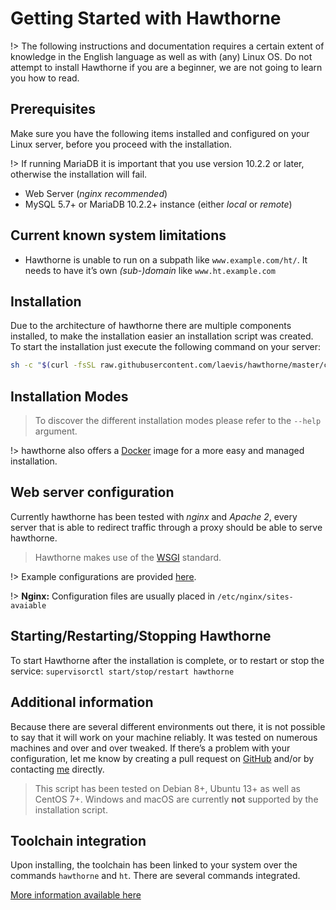 # Getting Started with Hawthorne

!> The following instructions and documentation requires a certain extent of knowledge in the English language as well as with (any) Linux OS. Do not attempt to install Hawthorne if you are a beginner, we are not going to learn you how to read.

## Prerequisites
Make sure you have the following items installed and configured on your Linux server, before you proceed with the installation.

!> If running MariaDB it is important that you use version 10.2.2 or later, otherwise the installation will fail.

* Web Server (_nginx recommended_)
* MySQL 5.7+ or MariaDB 10.2.2+ instance (either _local_ or _remote_)

## Current known system limitations
* Hawthorne is unable to run on a subpath like `www.example.com/ht/`. It needs to have it’s own _(sub-)domain_ like `www.ht.example.com`

## Installation
Due to the architecture of hawthorne there are multiple components installed, to make the installation easier an installation script was created. To start the installation just execute the following command on your server:

```bash
sh -c "$(curl -fsSL raw.githubusercontent.com/laevis/hawthorne/master/cli/install.sh)"
```

## Installation Modes
> To discover the different installation modes please refer to the `--help` argument.

!> hawthorne also offers a [Docker][6] image for a more easy and managed installation.

## Web server configuration
Currently hawthorne has been tested with _nginx_ and _Apache 2_, every server that is able to redirect traffic through a proxy should be able to serve hawthorne.

> Hawthorne makes use of the [WSGI][4] standard.

!> Example configurations are provided [here][5].

!> **Nginx:** Configuration files are usually placed in `/etc/nginx/sites-avaiable`

## Starting/Restarting/Stopping Hawthorne
To start Hawthorne after the installation is complete, or to restart or stop the service:
`supervisorctl start/stop/restart hawthorne`

## Additional information
Because there are several different environments out there, it is not possible to say that it will work on your machine reliably. It was tested on numerous machines and over and over tweaked. If there’s a problem with your configuration, let me know by creating a pull request on [GitHub][1] and/or by contacting [me][2] directly.

> This script has been tested on Debian 8+, Ubuntu 13+ as well as CentOS 7+. Windows and macOS are currently **not** supported by the installation script.

## Toolchain integration
Upon installing, the toolchain has been linked to your system over the commands `hawthorne` and `ht`. There are several commands integrated.

[More information available here][3]

[1]:	https://www.github.com/laevis/hawthorne
[2]:	mailto:hawthorne@indietyp.com?subject=installation
[3]:	toolchain/Quickstart.md
[4]:	https://en.wikipedia.org/wiki/Web_Server_Gateway_Interface
[5]:	https://github.com/laevis/hawthorne/tree/master/cli/configs
[6]: 	services/Docker%20Image.md
